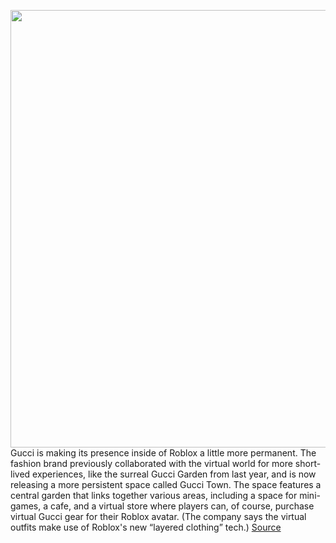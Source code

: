 <img src='https://cdn.vox-cdn.com/thumbor/_zf6BrmMGk8_il4eV8oTdqanUr4=/0x0:1920x1080/1200x800/filters:focal(807x387:1113x693)/cdn.vox-cdn.com/uploads/chorus_image/image/70915976/Gucci_Town_on_Roblox_from_the_top.0.png' width='700px' /><br/>
Gucci is making its presence inside of Roblox a little more permanent. The fashion brand previously collaborated with the virtual world for more short-lived experiences, like the surreal Gucci Garden from last year, and is now releasing a more persistent space called Gucci Town. The space features a central garden that links together various areas, including a space for mini-games, a cafe, and a virtual store where players can, of course, purchase virtual Gucci gear for their Roblox avatar. (The company says the virtual outfits make use of Roblox's new “layered clothing” tech.)
<a href='https://www.theverge.com/2022/5/27/23143404/gucci-town-roblox'> Source <a/>